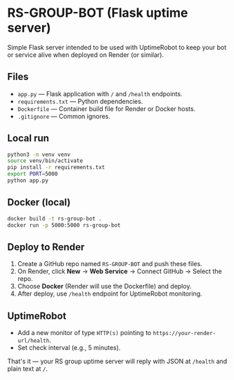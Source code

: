 # RS-GROUP-BOT (Flask uptime server)

Simple Flask server intended to be used with UptimeRobot to keep your bot or service alive when deployed on Render (or similar).

## Files
- `app.py` — Flask application with `/` and `/health` endpoints.
- `requirements.txt` — Python dependencies.
- `Dockerfile` — Container build file for Render or Docker hosts.
- `.gitignore` — Common ignores.

## Local run
```bash
python3 -m venv venv
source venv/bin/activate
pip install -r requirements.txt
export PORT=5000
python app.py
```

## Docker (local)
```bash
docker build -t rs-group-bot .
docker run -p 5000:5000 rs-group-bot
```

## Deploy to Render
1. Create a GitHub repo named `RS-GROUP-BOT` and push these files.
2. On Render, click **New** → **Web Service** → Connect GitHub → Select the repo.
3. Choose **Docker** (Render will use the Dockerfile) and deploy.
4. After deploy, use `/health` endpoint for UptimeRobot monitoring.

## UptimeRobot
- Add a new monitor of type `HTTP(s)` pointing to `https://your-render-url/health`.
- Set check interval (e.g., 5 minutes).

That's it — your RS group uptime server will reply with JSON at `/health` and plain text at `/`.
